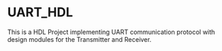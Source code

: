 # UART_HDL
This is a HDL Project implementing UART communication protocol with design modules for the Transmitter and Receiver. 
